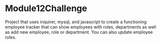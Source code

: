 # Module12Challenge
Project that uses inquirer, mysql, and javascript to create a functioning employee tracker that can show employees with roles, departments as well as add new employee, role or department. You can also update employee roles. 